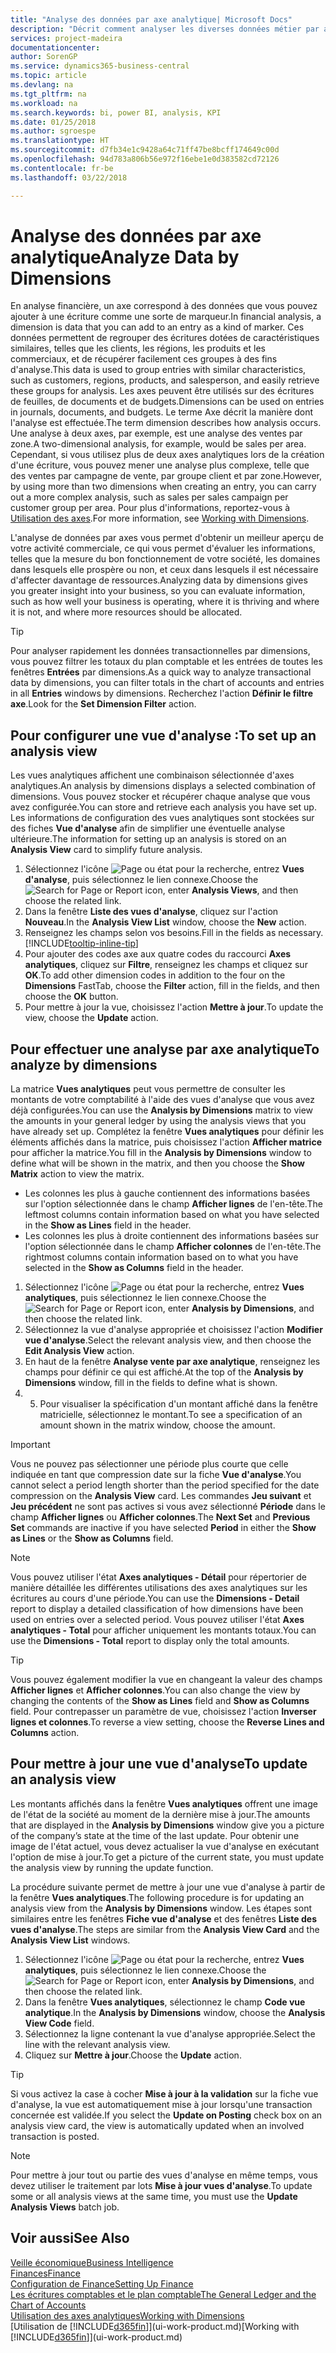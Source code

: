 ```yaml
---
title: "Analyse des données par axe analytique| Microsoft Docs"
description: "Décrit comment analyser les diverses données métier par axe analytique."
services: project-madeira
documentationcenter: 
author: SorenGP
ms.service: dynamics365-business-central
ms.topic: article
ms.devlang: na
ms.tgt_pltfrm: na
ms.workload: na
ms.search.keywords: bi, power BI, analysis, KPI
ms.date: 01/25/2018
ms.author: sgroespe
ms.translationtype: HT
ms.sourcegitcommit: d7fb34e1c9428a64c71ff47be8bcff174649c00d
ms.openlocfilehash: 94d783a806b56e972f16ebe1e0d383582cd72126
ms.contentlocale: fr-be
ms.lasthandoff: 03/22/2018

---
```

#  <a name="analyze-data-by-dimensions"></a><span data-ttu-id="ce1bc-103">Analyse des données par axe analytique</span><span class="sxs-lookup"><span data-stu-id="ce1bc-103">Analyze Data by Dimensions</span></span>
<span data-ttu-id="ce1bc-104">En analyse financière, un axe correspond à des données que vous pouvez ajouter à une écriture comme une sorte de marqueur.</span><span class="sxs-lookup"><span data-stu-id="ce1bc-104">In financial analysis, a dimension is data that you can add to an entry as a kind of marker.</span></span> <span data-ttu-id="ce1bc-105">Ces données permettent de regrouper des écritures dotées de caractéristiques similaires, telles que les clients, les régions, les produits et les commerciaux, et de récupérer facilement ces groupes à des fins d'analyse.</span><span class="sxs-lookup"><span data-stu-id="ce1bc-105">This data is used to group entries with similar characteristics, such as customers, regions, products, and salesperson, and easily retrieve these groups for analysis.</span></span> <span data-ttu-id="ce1bc-106">Les axes peuvent être utilisés sur des écritures de feuilles, de documents et de budgets.</span><span class="sxs-lookup"><span data-stu-id="ce1bc-106">Dimensions can be used on entries in journals, documents, and budgets.</span></span> <span data-ttu-id="ce1bc-107">Le terme Axe décrit la manière dont l'analyse est effectuée.</span><span class="sxs-lookup"><span data-stu-id="ce1bc-107">The term dimension describes how analysis occurs.</span></span> <span data-ttu-id="ce1bc-108">Une analyse à deux axes, par exemple, est une analyse des ventes par zone.</span><span class="sxs-lookup"><span data-stu-id="ce1bc-108">A two-dimensional analysis, for example, would be sales per area.</span></span> <span data-ttu-id="ce1bc-109">Cependant, si vous utilisez plus de deux axes analytiques lors de la création d'une écriture, vous pouvez mener une analyse plus complexe, telle que des ventes par campagne de vente, par groupe client et par zone.</span><span class="sxs-lookup"><span data-stu-id="ce1bc-109">However, by using more than two dimensions when creating an entry, you can carry out a more complex analysis, such as sales per sales campaign per customer group per area.</span></span> <span data-ttu-id="ce1bc-110">Pour plus d'informations, reportez-vous à [Utilisation des axes](finance-dimensions.md).</span><span class="sxs-lookup"><span data-stu-id="ce1bc-110">For more information, see [Working with Dimensions](finance-dimensions.md).</span></span>

<span data-ttu-id="ce1bc-111">L'analyse de données par axes vous permet d'obtenir un meilleur aperçu de votre activité commerciale, ce qui vous permet d'évaluer les informations, telles que la mesure du bon fonctionnement de votre société, les domaines dans lesquels elle prospère ou non, et ceux dans lesquels il est nécessaire d'affecter davantage de ressources.</span><span class="sxs-lookup"><span data-stu-id="ce1bc-111">Analyzing data by dimensions gives you greater insight into your business, so you can evaluate information, such as how well your business is operating, where it is thriving and where it is not, and where more resources should be allocated.</span></span>

> [!TIP]
> <span data-ttu-id="ce1bc-112">Pour analyser rapidement les données transactionnelles par dimensions, vous pouvez filtrer les totaux du plan comptable et les entrées de toutes les fenêtres **Entrées** par dimensions.</span><span class="sxs-lookup"><span data-stu-id="ce1bc-112">As a quick way to analyze transactional data by dimensions, you can filter totals in the chart of accounts and entries in all **Entries** windows by dimensions.</span></span> <span data-ttu-id="ce1bc-113">Recherchez l'action **Définir le filtre axe**.</span><span class="sxs-lookup"><span data-stu-id="ce1bc-113">Look for the **Set Dimension Filter** action.</span></span>

## <a name="to-set-up-an-analysis-view"></a><span data-ttu-id="ce1bc-114">Pour configurer une vue d'analyse :</span><span class="sxs-lookup"><span data-stu-id="ce1bc-114">To set up an analysis view</span></span>  
<span data-ttu-id="ce1bc-115">Les vues analytiques affichent une combinaison sélectionnée d'axes analytiques.</span><span class="sxs-lookup"><span data-stu-id="ce1bc-115">An analysis by dimensions displays a selected combination of dimensions.</span></span> <span data-ttu-id="ce1bc-116">Vous pouvez stocker et récupérer chaque analyse que vous avez configurée.</span><span class="sxs-lookup"><span data-stu-id="ce1bc-116">You can store and retrieve each analysis you have set up.</span></span> <span data-ttu-id="ce1bc-117">Les informations de configuration des vues analytiques sont stockées sur des fiches **Vue d'analyse** afin de simplifier une éventuelle analyse ultérieure.</span><span class="sxs-lookup"><span data-stu-id="ce1bc-117">The information for setting up an analysis is stored on an **Analysis View** card to simplify future analysis.</span></span>  

1. <span data-ttu-id="ce1bc-118">Sélectionnez l'icône ![Page ou état pour la recherche](media/ui-search/search_small.png "icône Page ou état pour la recherche"), entrez **Vues d'analyse**, puis sélectionnez le lien connexe.</span><span class="sxs-lookup"><span data-stu-id="ce1bc-118">Choose the ![Search for Page or Report](media/ui-search/search_small.png "Search for Page or Report icon") icon, enter **Analysis Views**, and then choose the related link.</span></span>  
2. <span data-ttu-id="ce1bc-119">Dans la fenêtre **Liste des vues d'analyse**, cliquez sur l'action **Nouveau**.</span><span class="sxs-lookup"><span data-stu-id="ce1bc-119">In the **Analysis View List** window, choose the **New** action.</span></span>
3. <span data-ttu-id="ce1bc-120">Renseignez les champs selon vos besoins.</span><span class="sxs-lookup"><span data-stu-id="ce1bc-120">Fill in the fields as necessary.</span></span> [!INCLUDE[tooltip-inline-tip](includes/tooltip-inline-tip_md.md)]
4. <span data-ttu-id="ce1bc-121">Pour ajouter des codes axe aux quatre codes du raccourci **Axes analytiques**, cliquez sur **Filtre**, renseignez les champs et cliquez sur **OK**.</span><span class="sxs-lookup"><span data-stu-id="ce1bc-121">To add other dimension codes in addition to the four on the **Dimensions** FastTab, choose the **Filter** action, fill in the fields, and then choose the **OK** button.</span></span>  
5. <span data-ttu-id="ce1bc-122">Pour mettre à jour la vue, choisissez l'action **Mettre à jour**.</span><span class="sxs-lookup"><span data-stu-id="ce1bc-122">To update the view, choose the **Update** action.</span></span>

## <a name="to-analyze-by-dimensions"></a><span data-ttu-id="ce1bc-123">Pour effectuer une analyse par axe analytique</span><span class="sxs-lookup"><span data-stu-id="ce1bc-123">To analyze by dimensions</span></span>
<span data-ttu-id="ce1bc-124">La matrice **Vues analytiques** peut vous permettre de consulter les montants de votre comptabilité à l'aide des vues d'analyse que vous avez déjà configurées.</span><span class="sxs-lookup"><span data-stu-id="ce1bc-124">You can use the **Analysis by Dimensions** matrix to view the amounts in your general ledger by using the analysis views that you have already set up.</span></span> <span data-ttu-id="ce1bc-125">Complétez la fenêtre **Vues analytiques** pour définir les éléments affichés dans la matrice, puis choisissez l'action **Afficher matrice** pour afficher la matrice.</span><span class="sxs-lookup"><span data-stu-id="ce1bc-125">You fill in the **Analysis by Dimensions** window to define what will be shown in the matrix, and then you choose the **Show Matrix** action to view the matrix.</span></span>  

- <span data-ttu-id="ce1bc-126">Les colonnes les plus à gauche contiennent des informations basées sur l'option sélectionnée dans le champ **Afficher lignes** de l'en-tête.</span><span class="sxs-lookup"><span data-stu-id="ce1bc-126">The leftmost columns contain information based on what you have selected in the **Show as Lines** field in the header.</span></span>  
- <span data-ttu-id="ce1bc-127">Les colonnes les plus à droite contiennent des informations basées sur l'option sélectionnée dans le champ **Afficher colonnes** de l'en-tête.</span><span class="sxs-lookup"><span data-stu-id="ce1bc-127">The rightmost columns contain information based on to what you have selected in the **Show as Columns** field in the header.</span></span>  

1. <span data-ttu-id="ce1bc-128">Sélectionnez l'icône ![Page ou état pour la recherche](media/ui-search/search_small.png "icône Page ou état pour la recherche"), entrez **Vues analytiques**, puis sélectionnez le lien connexe.</span><span class="sxs-lookup"><span data-stu-id="ce1bc-128">Choose the ![Search for Page or Report](media/ui-search/search_small.png "Search for Page or Report icon") icon, enter **Analysis by Dimensions**, and then choose the related link.</span></span>  
2. <span data-ttu-id="ce1bc-129">Sélectionnez la vue d'analyse appropriée et choisissez l'action **Modifier vue d'analyse**.</span><span class="sxs-lookup"><span data-stu-id="ce1bc-129">Select the relevant analysis view,  and then choose the **Edit Analysis View** action.</span></span>
3. <span data-ttu-id="ce1bc-130">En haut de la fenêtre **Analyse vente par axe analytique**, renseignez les champs pour définir ce qui est affiché.</span><span class="sxs-lookup"><span data-stu-id="ce1bc-130">At the top of the **Analysis by Dimensions** window, fill in the fields to define what is shown.</span></span>
4. 5. <span data-ttu-id="ce1bc-131">Pour visualiser la spécification d'un montant affiché dans la fenêtre matricielle, sélectionnez le montant.</span><span class="sxs-lookup"><span data-stu-id="ce1bc-131">To see a specification of an amount shown in the matrix window, choose the amount.</span></span>  

> [!IMPORTANT]  
>   <span data-ttu-id="ce1bc-132">Vous ne pouvez pas sélectionner une période plus courte que celle indiquée en tant que compression date sur la fiche **Vue d'analyse**.</span><span class="sxs-lookup"><span data-stu-id="ce1bc-132">You cannot select a period length shorter than the period specified for the date compression on the **Analysis View** card.</span></span> <span data-ttu-id="ce1bc-133">Les commandes **Jeu suivant** et **Jeu précédent** ne sont pas actives si vous avez sélectionné **Période** dans le champ **Afficher lignes** ou **Afficher colonnes**.</span><span class="sxs-lookup"><span data-stu-id="ce1bc-133">The **Next Set** and **Previous Set** commands are inactive if you have selected **Period** in either the **Show as Lines** or the **Show as Columns** field.</span></span>  

> [!NOTE]  
>   <span data-ttu-id="ce1bc-134">Vous pouvez utiliser l'état **Axes analytiques - Détail** pour répertorier de manière détaillée les différentes utilisations des axes analytiques sur les écritures au cours d'une période.</span><span class="sxs-lookup"><span data-stu-id="ce1bc-134">You can use the **Dimensions - Detail** report to display a detailed classification of how dimensions have been used on entries over a selected period.</span></span> <span data-ttu-id="ce1bc-135">Vous pouvez utiliser l'état **Axes analytiques - Total** pour afficher uniquement les montants totaux.</span><span class="sxs-lookup"><span data-stu-id="ce1bc-135">You can use the **Dimensions - Total** report to display only the total amounts.</span></span>  

> [!TIP]  
>   <span data-ttu-id="ce1bc-136">Vous pouvez également modifier la vue en changeant la valeur des champs **Afficher lignes** et **Afficher colonnes**.</span><span class="sxs-lookup"><span data-stu-id="ce1bc-136">You can also change the view by changing the contents of the **Show as Lines** field and **Show as Columns** field.</span></span> <span data-ttu-id="ce1bc-137">Pour contrepasser un paramètre de vue, choisissez l'action **Inverser lignes et colonnes**.</span><span class="sxs-lookup"><span data-stu-id="ce1bc-137">To reverse a view setting, choose the **Reverse Lines and Columns** action.</span></span>

## <a name="to-update-an-analysis-view"></a><span data-ttu-id="ce1bc-138">Pour mettre à jour une vue d'analyse</span><span class="sxs-lookup"><span data-stu-id="ce1bc-138">To update an analysis view</span></span>  
<span data-ttu-id="ce1bc-139">Les montants affichés dans la fenêtre **Vues analytiques** offrent une image de l'état de la société au moment de la dernière mise à jour.</span><span class="sxs-lookup"><span data-stu-id="ce1bc-139">The amounts that are displayed in the **Analysis by Dimensions** window give you a picture of the company’s state at the time of the last update.</span></span> <span data-ttu-id="ce1bc-140">Pour obtenir une image de l'état actuel, vous devez actualiser la vue d'analyse en exécutant l'option de mise à jour.</span><span class="sxs-lookup"><span data-stu-id="ce1bc-140">To get a picture of the current state, you must update the analysis view by running the update function.</span></span>

<span data-ttu-id="ce1bc-141">La procédure suivante permet de mettre à jour une vue d'analyse à partir de la fenêtre **Vues analytiques**.</span><span class="sxs-lookup"><span data-stu-id="ce1bc-141">The following procedure is for updating an analysis view from the **Analysis by Dimensions** window.</span></span> <span data-ttu-id="ce1bc-142">Les étapes sont similaires entre les fenêtres **Fiche vue d'analyse** et des fenêtres **Liste des vues d'analyse**.</span><span class="sxs-lookup"><span data-stu-id="ce1bc-142">The steps are similar from the **Analysis View Card** and the **Analysis View List** windows.</span></span>  

1. <span data-ttu-id="ce1bc-143">Sélectionnez l'icône ![Page ou état pour la recherche](media/ui-search/search_small.png "icône Page ou état pour la recherche"), entrez **Vues analytiques**, puis sélectionnez le lien connexe.</span><span class="sxs-lookup"><span data-stu-id="ce1bc-143">Choose the ![Search for Page or Report](media/ui-search/search_small.png "Search for Page or Report icon") icon, enter **Analysis by Dimensions**, and then choose the related link.</span></span>  
2. <span data-ttu-id="ce1bc-144">Dans la fenêtre **Vues analytiques**, sélectionnez le champ **Code vue analytique**.</span><span class="sxs-lookup"><span data-stu-id="ce1bc-144">In the **Analysis by Dimensions** window, choose the **Analysis View Code** field.</span></span>  
3. <span data-ttu-id="ce1bc-145">Sélectionnez la ligne contenant la vue d'analyse appropriée.</span><span class="sxs-lookup"><span data-stu-id="ce1bc-145">Select the line with the relevant analysis view.</span></span>  
4. <span data-ttu-id="ce1bc-146">Cliquez sur **Mettre à jour**.</span><span class="sxs-lookup"><span data-stu-id="ce1bc-146">Choose the **Update** action.</span></span>  

> [!TIP]  
>   <span data-ttu-id="ce1bc-147">Si vous activez la case à cocher **Mise à jour à la validation** sur la fiche vue d'analyse, la vue est automatiquement mise à jour lorsqu'une transaction concernée est validée.</span><span class="sxs-lookup"><span data-stu-id="ce1bc-147">If you select the **Update on Posting** check box on an analysis view card, the view is automatically updated when an involved transaction is posted.</span></span>

> [!NOTE]  
>   <span data-ttu-id="ce1bc-148">Pour mettre à jour tout ou partie des vues d'analyse en même temps, vous devez utiliser le traitement par lots **Mise à jour vues d'analyse**.</span><span class="sxs-lookup"><span data-stu-id="ce1bc-148">To update some or all analysis views at the same time, you must use the **Update Analysis Views** batch job.</span></span>  

## <a name="see-also"></a><span data-ttu-id="ce1bc-149">Voir aussi</span><span class="sxs-lookup"><span data-stu-id="ce1bc-149">See Also</span></span>
[<span data-ttu-id="ce1bc-150">Veille économique</span><span class="sxs-lookup"><span data-stu-id="ce1bc-150">Business Intelligence</span></span>](bi.md)  
[<span data-ttu-id="ce1bc-151">Finances</span><span class="sxs-lookup"><span data-stu-id="ce1bc-151">Finance</span></span>](finance.md)  
[<span data-ttu-id="ce1bc-152">Configuration de Finance</span><span class="sxs-lookup"><span data-stu-id="ce1bc-152">Setting Up Finance</span></span>](finance-setup-finance.md)  
[<span data-ttu-id="ce1bc-153">Les écritures comptables et le plan comptable</span><span class="sxs-lookup"><span data-stu-id="ce1bc-153">The General Ledger and the Chart of Accounts</span></span>](finance-general-ledger.md)  
[<span data-ttu-id="ce1bc-154">Utilisation des axes analytiques</span><span class="sxs-lookup"><span data-stu-id="ce1bc-154">Working with Dimensions</span></span>](finance-dimensions.md)  
<span data-ttu-id="ce1bc-155">[Utilisation de [!INCLUDE[d365fin](includes/d365fin_md.md)]](ui-work-product.md)</span><span class="sxs-lookup"><span data-stu-id="ce1bc-155">[Working with [!INCLUDE[d365fin](includes/d365fin_md.md)]](ui-work-product.md)</span></span>  

